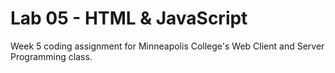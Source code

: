 # Lab 05 - HTML & JavaScript

Week 5 coding assignment for Minneapolis College's Web Client and Server Programming class.
